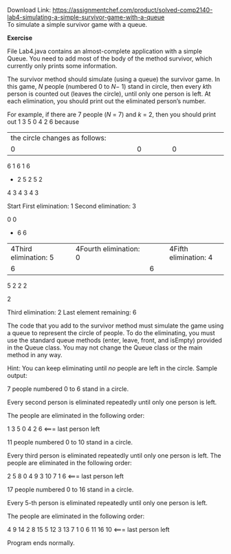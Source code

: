 Download Link: https://assignmentchef.com/product/solved-comp2140-lab4-simulating-a-simple-survivor-game-with-a-queue
<br>
To simulate a simple survivor game with a queue.

<strong>Exercise</strong>

File Lab4.java contains an almost-complete application with a simple Queue. You need to add most of the body of the method survivor, which currently only prints some information.

The survivor method should simulate (using a queue) the survivor game. In this game, <em>N </em>people (numbered 0 to <em>N</em>− 1) stand in circle, then every <em>k</em>th person is counted out (leaves the circle), until only one person is left. At each elimination, you should print out the eliminated person’s number.

For example, if there are 7 people (<em>N </em>= 7) and <em>k </em>= 2, then you should print out 1 3 5 0 4 2 6 because

<table width="484">

 <tbody>

  <tr>

   <td width="294">the circle changes as follows:</td>

   <td width="70"> </td>

   <td width="120"> </td>

  </tr>

  <tr>

   <td width="294">0</td>

   <td width="70">0</td>

   <td width="120">0</td>

  </tr>

 </tbody>

</table>

6                                  1                 6                 1                 6

<ul>

 <li>2 5              2              5               2</li>

</ul>

4                       3                             4                       3                             4                       3

Start                                  First elimination: 1                  Second elimination: 3

0                                                      0

<ul>

 <li>6 6</li>

</ul>

<table width="457">

 <tbody>

  <tr>

   <td width="140">4Third elimination: 5</td>

   <td width="163">4Fourth elimination: 0</td>

   <td width="32"> </td>

   <td width="122">4Fifth elimination: 4</td>

  </tr>

  <tr>

   <td width="140">6</td>

   <td width="163"> </td>

   <td width="32">6</td>

   <td width="122"> </td>

  </tr>

 </tbody>

</table>

5                  2                                                      2                          2

2

Third elimination: 2             Last element remaining: 6

The code that you add to the survivor method must simulate the game using a queue to represent the circle of people. To do the eliminating, you must use the standard queue methods (enter, leave, front, and isEmpty) provided in the Queue class. You may not change the Queue class or the main method in any way.

Hint: You can keep eliminating until <em>no </em>people are left in the circle. Sample output:

7 people numbered 0 to 6 stand in a circle.

Every second person is eliminated repeatedly until only one person is left.

The people are eliminated in the following order:

1 3 5 0 4 2 6 &lt;=== last person left

11 people numbered 0 to 10 stand in a circle.

Every third person is eliminated repeatedly until only one person is left. The people are eliminated in the following order:

2 5 8 0 4 9 3 10 7 1 6 &lt;=== last person left

17 people numbered 0 to 16 stand in a circle.

Every 5-th person is eliminated repeatedly until only one person is left.

The people are eliminated in the following order:

4 9 14 2 8 15 5 12 3 13 7 1 0 6 11 16 10 &lt;=== last person left

Program ends normally.